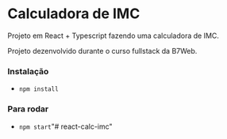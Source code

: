 # Calculadora de IMC

Projeto em React + Typescript
fazendo uma calculadora de IMC.

Projeto dezenvolvido durante o curso fullstack da B7Web.

### Instalação
- `npm install`

### Para rodar
- `npm start`"# react-calc-imc" 

